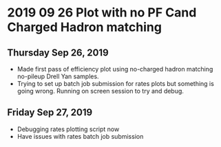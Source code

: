 # 2019 09 26 Plot with no PF Cand Charged Hadron matching

## Thursday Sep 26, 2019

- Made first pass of efficiency plot using no-charged hadron matching no-pileup Drell Yan samples.
- Trying to set up batch job submission for rates plots but something is going wrong. 
  Running on screen session to try and debug.

## Friday Sep 27, 2019

- Debugging rates plotting script now
- Have issues with rates batch job submission



